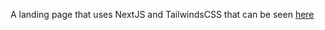 A landing page that uses NextJS and TailwindsCSS that can be seen [here](https://www.novametricsllc.com/) 
